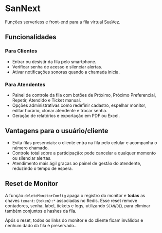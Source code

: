 # SanNext

Funções serverless e front-end para a fila virtual SuaVez.

## Funcionalidades

### Para Clientes
- Entrar ou desistir da fila pelo smartphone.
- Verificar senha de acesso e silenciar alertas.
- Ativar notificações sonoras quando a chamada inicia.

### Para Atendentes
- Painel de controle da fila com botões de Próximo, Próximo Preferencial, Repetir, Atendido e Ticket manual.
- Opções administrativas como redefinir cadastro, espelhar monitor, editar horário, clonar atendente e trocar senha.
- Geração de relatórios e exportação em PDF ou Excel.

## Vantagens para o usuário/cliente
- Evita filas presenciais: o cliente entra na fila pelo celular e acompanha o número chamado.
- Controle total sobre a participação: pode cancelar a qualquer momento ou silenciar alertas.
- Atendimento mais ágil graças ao painel de gestão do atendente, reduzindo o tempo de espera.

## Reset de Monitor

A função `deleteMonitorConfig` apaga o registro do monitor e **todas** as chaves `tenant:{token}:*` associadas no Redis.
Esse reset remove contadores, senha, label, tickets e logs, utilizando `SCAN`/`DEL` para eliminar também conjuntos e hashes da fila.

Após o reset, todos os links do monitor e do cliente ficam inválidos e nenhum dado da fila é preservado..
